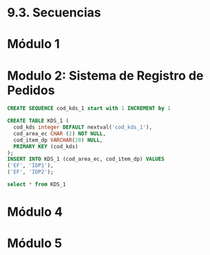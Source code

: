 # 9.3. Secuencias


# Módulo 1




# Modulo 2: Sistema de Registro de Pedidos

```sql
CREATE SEQUENCE cod_kds_1 start with 1 INCREMENT by 1

CREATE TABLE KDS_1 (
  cod_kds integer DEFAULT nextval('cod_kds_1'),
  cod_area_ec CHAR (2) NOT NULL,
  cod_item_dp VARCHAR(20) NULL,
  PRIMARY KEY (cod_kds)
);
INSERT INTO KDS_1 (cod_area_ec, cod_item_dp) VALUES 
('EF', 'IDP1'),  
('EF', 'IDP2');

select * from KDS_1
```



# Módulo 4



# Módulo 5
